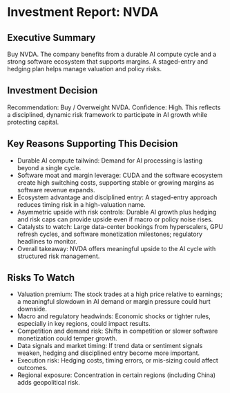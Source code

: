 # Investment Report: NVDA
## Executive Summary
Buy NVDA. The company benefits from a durable AI compute cycle and a strong software ecosystem that supports margins. A staged-entry and hedging plan helps manage valuation and policy risks.

## Investment Decision
Recommendation: Buy / Overweight NVDA. Confidence: High. This reflects a disciplined, dynamic risk framework to participate in AI growth while protecting capital.

## Key Reasons Supporting This Decision
- Durable AI compute tailwind: Demand for AI processing is lasting beyond a single cycle.
- Software moat and margin leverage: CUDA and the software ecosystem create high switching costs, supporting stable or growing margins as software revenue expands.
- Ecosystem advantage and disciplined entry: A staged-entry approach reduces timing risk in a high-valuation name.
- Asymmetric upside with risk controls: Durable AI growth plus hedging and risk caps can provide upside even if macro or policy noise rises.
- Catalysts to watch: Large data-center bookings from hyperscalers, GPU refresh cycles, and software monetization milestones; regulatory headlines to monitor.
- Overall takeaway: NVDA offers meaningful upside to the AI cycle with structured risk management.

## Risks To Watch
- Valuation premium: The stock trades at a high price relative to earnings; a meaningful slowdown in AI demand or margin pressure could hurt downside.
- Macro and regulatory headwinds: Economic shocks or tighter rules, especially in key regions, could impact results.
- Competition and demand risk: Shifts in competition or slower software monetization could temper growth.
- Data signals and market timing: If trend data or sentiment signals weaken, hedging and disciplined entry become more important.
- Execution risk: Hedging costs, timing errors, or mis-sizing could affect outcomes.
- Regional exposure: Concentration in certain regions (including China) adds geopolitical risk.